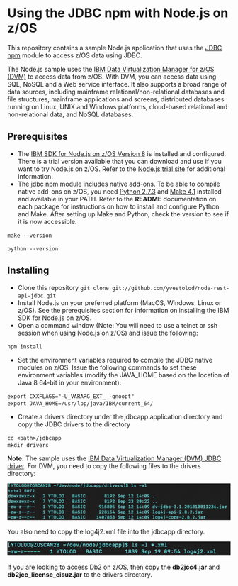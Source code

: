 # Using the JDBC npm with Node.js on z/OS

This repository contains a sample Node.js application that uses the [JDBC npm](https://www.npmjs.com/package/jdbc) module to access z/OS data using JDBC.

The Node.js sample uses the [IBM Data Virtualization Manager for z/OS (DVM)](https://www.ibm.com/support/knowledgecenter/en/SS4NKG_1.1.0/home/kc_welcome_all.html) to access data from z/OS. With DVM, you can access data using SQL, NoSQL and a Web service interface.  It also supports a broad range of data sources, including mainframe relational/non-relational databases and file structures, mainframe applications and screens, distributed databases running on Linux, UNIX and Windows platforms, cloud-based relational and non-relational data, and NoSQL databases.

## Prerequisites
 * The [IBM SDK for Node.js on z/OS Version 8](https://www.ibm.com/support/knowledgecenter/en/SSTRRS_8.0.0/com.ibm.nodejs.zos.v8.doc/welcome.html) is installed and configured. There is a trial version available that you can download and use if you want to try Node.js on z/OS.  Refer to the [Node.js trial site](https://developer.ibm.com/node/sdk/ztp/) for additional information.
 * The jdbc npm module includes native add-ons. To be able to compile native add-ons on z/OS, you need [Python 2.7.3](http://www.rocketsoftware.com/zos-open-source/python) and [Make 4.1](http://www.rocketsoftware.com/zos-open-source/make?ver=4.1) installed and available in your PATH. Refer to the **README** documentation on each package for instructions on how to install and configure Python and Make. After setting up Make and Python, check the version to see if it is now accessible.
 
```
make --version
```
```
python --version
```

## Installing
 * Clone this repository `git clone git://github.com/yvestolod/node-rest-api-jdbc.git`
 * Install Node.js on your preferred platform (MacOS, Windows, Linux or z/OS). See the prerequisites section for information on installing the IBM SDK for Node.js on z/OS.
 * Open a command window (Note: You will need to use a telnet or ssh session when using Node.js on z/OS) and issue the following:
 
 ```
 npm install
 ```
* Set the environment variables required to compile the JDBC native modules on z/OS. Issue the following commands to set these environment variables (modify the JAVA_HOME based on the location of Java 8 64-bit in your environment):

```
export CXXFLAGS="-U_VARARG_EXT_ -qnoopt"
export JAVA_HOME=/usr/lpp/java/IBM/current_64/
```
* Create a drivers directory under the jdbcapp application directory and copy the JDBC drivers to the directory

```
cd <path>/jdbcapp
mkdir drivers
```

**Note:** The sample uses the [IBM Data Virtualization Manager (DVM) JDBC driver](https://www.ibm.com/support/knowledgecenter/en/SS4NKG_1.1.0/havica10/topics/azk_ig_tsk_inst_JDBC_drivers.html). For DVM, you need to copy the following files to the drivers directory:

![Diagram 1](https://github.com/yvestolod/node-rest-api-jdbc/blob/master/media/Sample1.png)

You also need to copy the log4j2.xml file into the jdbcapp directory.

![Diagram 2](https://github.com/yvestolod/node-rest-api-jdbc/blob/master/media/Sample2.png)

If you are looking to access Db2 on z/OS, then copy the **db2jcc4.jar** and **db2jcc_license_cisuz.jar** to the drivers directory.



